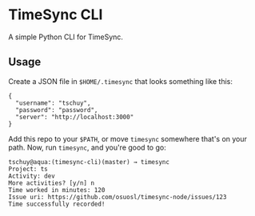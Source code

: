 # TimeSync CLI

A simple Python CLI for TimeSync.

## Usage

Create a JSON file in ``$HOME/.timesync`` that looks something like this:

```
{
  "username": "tschuy",
  "password": "password",
  "server": "http://localhost:3000"
}
```

Add this repo to your ``$PATH``, or move ``timesync`` somewhere that's on your
path. Now, run ``timesync``, and you're good to go:

```
tschuy@aqua:(timesync-cli)(master) → timesync
Project: ts
Activity: dev
More activities? [y/n] n
Time worked in minutes: 120
Issue uri: https://github.com/osuosl/timesync-node/issues/123
Time successfully recorded!
```
